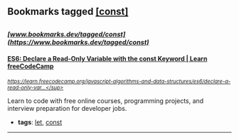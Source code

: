 ## Bookmarks tagged [[const]](https://www.bookmarks.dev/search?q=[const])

_<sup><sup>[www.bookmarks.dev/tagged/const](https://www.bookmarks.dev/tagged/const)</sup></sup>_
---
#### [ES6: Declare a Read-Only Variable with the const Keyword | Learn freeCodeCamp](https://learn.freecodecamp.org/javascript-algorithms-and-data-structures/es6/declare-a-read-only-variable-with-the-const-keyword)
_<sup>https://learn.freecodecamp.org/javascript-algorithms-and-data-structures/es6/declare-a-read-only-var...</sup>_

Learn to code with free online courses, programming projects, and interview preparation for developer jobs.
* **tags**: [let](../tagged/let.md), [const](../tagged/const.md)
---
